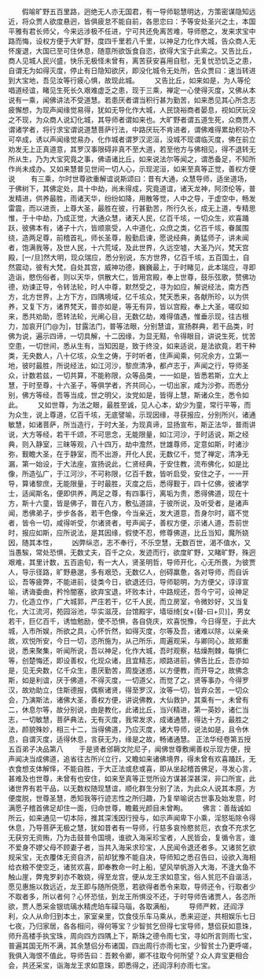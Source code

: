<!-- { "loadSidebar": true } -->
　　假喻旷野五百里路，迥绝无人亦无国君，有一导师聪慧明达，方策密谋隐知远近，将众贾人欲度悬迥，皆俱疲怠不能自前，各思恋曰：予等安处圣兴之土，本国平雅有君长师父，今来远涉极不任进，宁可共还免离苦难，导师愍之，发来求宝中路而悔，设权方便于大旷野，度四千里若八千里，以神足力化作大城，告众商人无怀废退，大国已至可住休息，随意所欲饭食自恣，欲得大宝于此索之。又告比丘，商人见城人民兴盛，快乐无极怪未曾有，离苦获安喜用自慰，无复忧恐饥乏之患，自谓无为如得灭度，停止有日隐知欲厌，即没化城令无处所，告众贾曰：速当转进到大宝地，吾见汝等行疲心惧，故现此城。
　　又告比丘，如来如是，为人等伦唱道经谊，睹见生死长久艰难虚乏之患，现于三乘，禅定一心使得灭度，又佛从本说有一乘，闻佛讲法不受道慧。若患厌者谓当积行甚为勤苦，如来悉见其心所念志疲懈想，为现声闻缘觉易得，犹如无导化作大城，人民饶裕商者晏息，视如厌玩没之不现，为众商人说幻化城，其导师者谓如来也。大旷野者谓五道生死，众商贾人谓诸学者，将行求宝谓说道慧菩萨行法，中路厌玩不肯进者，谓佛难得累劫积功不可卒成，诱以声闻缘觉易办，化作城者谓罗汉泥洹，没城不现谓临灭度，佛在前立劝发无上正真道意，其罗汉事限碍非真不至大道，若至他方与佛相见，得不退转无所从生，乃为大宝究竟之事，佛语诸比丘，如来说法尔等闻之，谓悉备足，不知所作尚未成办。又如来慧普见世间一切人心，示现泥洹，如来至真等正觉，善权方便说
　　有三乘，尔时世尊欲重解谊说斯颂曰：昔有大通，众慧导师，适坐道场，于佛树下，其佛定处，具十中劫，尚未得成，究竟道谊，诸天龙神，阿须伦等，普发精进，供养最胜，雨诸天华，纷纷如降，用散等觉，人中之导，于虚空中，畅发雷震，而以进贡，上尊大圣，最胜在彼，行甚勤苦，所行久长，成无上道，专精思惟，于十中劫，乃成正觉，大通众慧，诸天人民，亿百千垓，一切众生，欢喜踊跃，彼佛本有，诸子十六，皆顺禀受，人中道化，众庶之类，亿百千垓，眷属围绕，造两足尊，前稽首礼，师长圣尊，殷勤启谏，愿说经典，勇猛师子，讲未闻者，饱满我等，及世人民，十六荒域，及此世界，久远空墟，大圣乃兴，梵天宫殿，[一/旦]然大明，现众瑞应，悉分别说，东方世界，亿百千垓，五百国土，自然震动，彼有大梵，自处其宫，威神功德，巍巍最上，于时睹见，此本瑞应，寻即造诣，愍伤俗者，则以天华，供散大仁，皆用宫殿，奉上世尊，鼓乐弦歌，赞佛功德，劝谏正导，令转法轮，时人中尊，默然受之，寻为如应，解说经法，南方西方，北方世界，上方下方，四隅境域，亿千垓众，梵天悉来，各献所珍，以为供养，又复下方，诸界梵天，普亦如是，等无有异，皆以宫殿，奉上大圣，嗟叹如来，悉共劝助，愿转法轮，光阐心目，无数亿劫，难得值遇，惟垂示现，往古根力，加哀开[门@为]，甘露法门，普等法眼，分别慧谊，宣扬群典，若干品类，时佛为说，遍示四谛，一切具解，十二因缘，为显无黠，令得眼目，讲说生死，忧苦空患，一切世间，悉从生有，当知因是，致于终没，如来适说，是法欲竟，若干种类，无央数人，八十亿垓，众生之俦，于时听者，住声闻乘，何况余方，立第一地，彼时最胜，所说经法，如江河沙，黎庶清净，都卢志于，声闻之行，导师圣众，计数若兹，一切共算，不能称限，众等品类，一一如是，皆悉若斯，立大上慧，于时至尊，十六圣子，等俱学者，齐共同心，一切出家，咸为沙弥，而悉分别，佛方等经，吾等当成，世之明父，汝党如是，皆得上慧，斯诸众生，悉令如此。
　　又如世尊，为法之眼，最胜至诚，见人心本，幼少为童，常行平等，而为众生，说上尊道，亿百千垓，无底譬喻，示现因缘，寻获报应，分别所兴，诸通敏慧，如诸菩萨，所当造行，于时大圣，为现真谛，显扬宣布，斯正法华，普雨讲说，大方等经，若干千颂，不可思念，无能限量，如江河沙，于时适说，斯之经典，则入静室，三昧等观，八十四万，劫中澹然，世雄尊师，定意如斯，时诸沙弥，觐瞻大圣，在于静室，而不出游，开化人民，无数亿千，觉了禅定，清净无漏，第一始设，于大法座，宣扬说此，仁贤经典，于安住教，流布佛化，如是比像，所造弘广，于江河沙，不可称限，亿百千数，皆听启受，安住之子，一一开导，算诸黎庶，无能限量，于时最胜，灭度之后，悉得觐于，四十亿佛，彼诸学士，适闻斯名，便即供养，两足之尊，有四事行，离垢为贵，悉得佛道，现在十方，斯十六童，皆是佛子，普在八方，敷弘道諠，于彼所说，及听受者，是诸声闻，悉佛弟子，步步各各，若干色像，今当亲近，发大道意，吾身尔时，寤不觉者，皆令一切，咸得听受，尔诸贤者，号声闻子，善权方便，示诸人道，吾前世时，报应如斯，应所说法，是其因缘，假使不忍，修尊佛道，比丘当知，魔所娆因，随其本性，
　　凶弊纵恣，志不奉行，不乐空慧，无数百世，渴不值水，又当愚騃，常处恐惧，无数丈夫，百千之众，发迹而行，欲度旷野，又睹旷野，殊迥艰难，其里计数，五百逾旬，有一大人，贤圣明哲，导师开化，心无所畏，为彼贾人，导示径路，旷野悬邈，多有艰恐，无数亿人，创碍羸惫，各对导师，而自诉讼，吾等疲弊，不能进前，徒类今日，欲退还归，导师聪明，为方便父，谆谆宣喻，诱诲委曲，矜怜闇塞，欲弃宝退，坏败本计，中路规还，吾今宁可，设神足力，化造立作，广大城郭，严庄若干，亿千人民，而立房室，令微妙好，又当复化，大江流河，苑园浴池，华实滋茂，台馆殿宇，墙垣绮[女+(替-曰+贝)]，男女若干，巨亿百千，诱恤勉励，使不恐惧，各自侥庆，欢喜悦豫，今日得至，于此大城，入市所娱，所欲之具，心怀忻然，如得灭度，尔等及吾，诸难以除，以亲亲故，欢悦所安，今日一切，恣所施为，从己所乐，周遍观采，与卿同心，故郑重说，悉来聚集，听闻所说，吾以神足，化作大城，吾时观察，枯燥荆棘，每惧仁等，创楚悔还，即设善权，化现众诸，且宜精志，顺路进前，佛告比丘，吾亦如是，见无央数，亿千众生，患厌勤苦，周旋迷惑，以方便教，而开导之，故佛念斯，如是利谊，厌于佛道，不得灭度，一切道父，而觉了之，贤等事办，今得罗汉，故劝助立，住斯德报，偶察诸贤，得至罗汉，汝等一切，皆弃众苦，一切众会，乃演斯法，诸佛大圣，善权方便，讲说佛教，大仙救护，其乘有一，未曾有二，休息尔等，故分别说，由是教化，此诸比丘，当兴精进，第一英妙，诸仁当志，一切敏慧，菩萨典法，无有灭度，我常发求，成诸通慧，得达十方，最胜之法，颜貌殊妙，相三十二，当得佛道，乃应灭度，诸大导师，说法如是，且令休息，自谓灭度，适得休息，言获无为，缘是之故，畅诸通慧。
正法华经卷第五授五百弟子决品第八
　　于是贤者邠耨文陀尼子，闻佛世尊敷阐善权示现方便，授声闻决当成佛道，追省往古所兴立行，又瞻如来诸佛境界，得未曾有欢喜踊跃，无衣食想支体解怿，不能自胜，于大正法或悲或喜，即从坐起稽首佛足，寻发心言，甚难及也世尊，未曾有也安住，如来至真等正觉所设方谋甚深甚深，非口所宣，此诸世界有若干品，以无数权随现慧谊，顺化群生分别了法，为此众人说其本原，方便度脱，世尊圣慧，悉知我等行迹志性之所归趣，乃复举喻说古世事及始发意，时满愿子稽首佛足却住一面，归命世尊，瞻戴光颜目未曾眴。
　　佛言：善哉诚如所云，如来通见一切本际，推其深浅因行授与，如示声闻卑下小乘，淫怒垢除令得休息，乃导菩萨无极之慧，犹如昔者有一导师，行慈多哀怜愍贫厄，衣食不充求乞无获穷无资贿，乃为击鼓普令国境，谁欲入海采珍宝者，人民皆会，复循令言，谁不爱身不嫪父母不顾妻子者，当共入海采求珍宝，人民闻令退还者多。又诸贫乞欲规采宝，无衣覆体无资自济，前却犹豫不能自决，导师知之悉召告曰，设欲入海相给衣粮不使空乏，诸贫欢喜，即奉教命一时上船，望风举帆游入大海，不逢大鱼不触山崖，弊鬼罗刹亦不敢娆，得至龙宫，便从龙王求如意宝，俗人贫厄不自谐活，愿见惠施以救远近，龙王即与随所侥愿，若欲得者悉令来取，导师还令，行取者少不取者多，所以者何？心怀恐怯，到龙王所惧没不还，于时导师告诸贾人，各恣所欲，贾人悉采金银琉璃水精虎珀车磲马瑙，各取满船，
　　导师严敕，还阎浮利，众人从命归到本土，家室亲里，饮食伎乐车马乘从，悉来迎逆，共相娱乐七日七夜，乃归家居，各各相问，得何等宝？少智贫乞但得七宝导师，慧侣获如意珠，师升高楼手执宝珠，周向四方四隅上下，斯珠之德令雨七宝，寻如所言则雨七宝，普遍其国无所不满，其余慧侣分布诸国，四出周行亦雨七宝，少智贫士乃更呼嗟，我俱入海恨不值此，导师告曰：吾敕令卿，卿不往取今何所望？众人弃宝更相合会，共还采宝，诣海龙王求如意珠，即悉得之，还阎浮利亦雨七宝。

